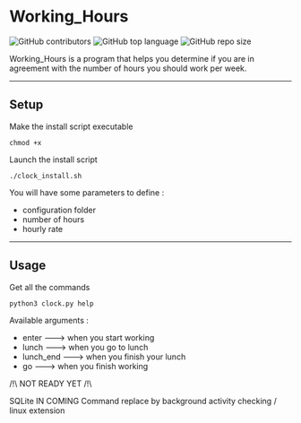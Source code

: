 # Working_Hours

![GitHub contributors](https://img.shields.io/github/contributors/jesa974/Working_Hours?color=green&style=flat-square)
![GitHub top language](https://img.shields.io/github/languages/top/jesa974/Working_Hours?color=orange&label=Python&style=flat-square)
![GitHub repo size](https://img.shields.io/github/repo-size/jesa974/Working_Hours?label=project%20size&style=flat-square&color=lightgrey)

Working_Hours is a program that helps you determine if you are in agreement with the number of hours you should work per week.

---
## Setup

Make the install script executable

```
chmod +x
```

Launch the install script
```
./clock_install.sh
```

You will have some parameters to define :

  * configuration folder
  * number of hours
  * hourly rate


---
## Usage

Get all the commands
```
python3 clock.py help
```

Available arguments :

  * enter        ---> when you start working
  * lunch        ---> when you go to lunch
  * lunch_end    ---> when you finish your lunch
  * go           ---> when you finish working

/!\ NOT READY YET /!\

SQLite IN COMING
Command replace by background activity checking / linux extension
